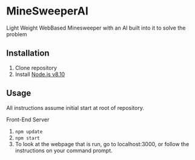 # MineSweeperAI
Light Weight WebBased Minesweeper with an AI built into it to solve the problem

## Installation  
1. Clone repository  
2. Install [Node.js v8.10](https://nodejs.org/en/)  

## Usage 
All instructions assume initial start at root of repository.  

Front-End Server  
1. `npm update`  
2. `npm start`  
3. To look at the webpage that is run, go to localhost:3000, or follow the instructions on your command prompt. 
